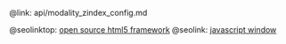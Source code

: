 @link: api/modality_zindex_config.md

@seolinktop: [open source html5 framework](https://webix.com)
@seolink: [javascript window](https://webix.com/widget/window/)